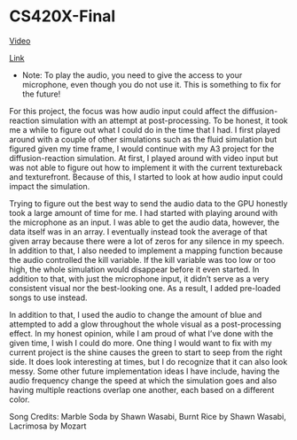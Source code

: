 # CS420X-Final
[Video](https://youtu.be/Z5hxwZ-ZOMU)

[Link](https://evelyntrvn.github.io/CS420X-Final/)
- Note: To play the audio, you need to give the access to your microphone, even though you do not use it. This is something to fix for the future!

For this project, the focus was how audio input could affect the diffusion-reaction simulation with an attempt at post-processing. To be honest, it took me a while to figure out what I could do in the time that I had. I first played around with a couple of other simulations such as the fluid simulation but figured given my time frame, I would continue with my A3 project for the diffusion-reaction simulation. At first, I played around with video input but was not able to figure out how to implement it with the current textureback and texturefront. Because of this, I started to look at how audio input could impact the simulation.

Trying to figure out the best way to send the audio data to the GPU honestly took a large amount of time for me. I had started with playing around with the microphone as an input. I was able to get the audio data, however, the data itself was in an array. I eventually instead took the average of that given array because there were a lot of zeros for any silence in my speech. In addition to that, I also needed to implement a mapping function because the audio controlled the kill variable. If the kill variable was too low or too high, the whole simulation would disappear before it even started. In addition to that, with just the microphone input, it didn’t serve as a very consistent visual nor the best-looking one. As a result, I added pre-loaded songs to use instead. 

In addition to that, I used the audio to change the amount of blue and attempted to add a glow throughout the whole visual as a post-processing effect. In my honest opinion, while I am proud of what I’ve done with the given time, I wish I could do more. One thing I would want to fix with my current project is the shine causes the green to start to seep from the right side. It does look interesting at times, but I do recognize that it can also look messy. Some other future implementation ideas I have include, having the audio frequency change the speed at which the simulation goes and also having multiple reactions overlap one another, each based on a different color.

Song Credits: Marble Soda by Shawn Wasabi, Burnt Rice by Shawn Wasabi, Lacrimosa by Mozart
